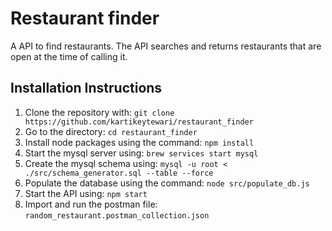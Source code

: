 # Restaurant finder

A API to find restaurants. The API searches and returns restaurants that are open at the time of calling it.

## Installation Instructions
1. Clone the repository with: `git clone https://github.com/kartikeytewari/restaurant_finder`
2. Go to the directory: `cd restaurant_finder`
3. Install node packages using the command: `npm install`
4. Start the mysql server using: `brew services start mysql`
5. Create the mysql schema using: `mysql -u root < ./src/schema_generator.sql --table --force`
6. Populate the database using the command: `node src/populate_db.js`
7. Start the API using: `npm start`
8. Import and run the postman file: `random_restaurant.postman_collection.json`

